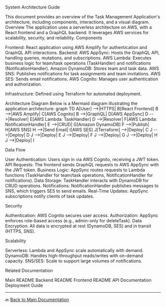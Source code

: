 System Architecture Guide

This document provides an overview of the Task Management Application's architecture, including components, interactions, and a visual diagram.
Overview
The application uses a serverless architecture on AWS, with a React frontend and a GraphQL backend. It leverages AWS services for scalability, security, and reliability.
Components

Frontend: React application using AWS Amplify for authentication and GraphQL API interactions.
Backend:
AWS AppSync: Hosts the GraphQL API, handling queries, mutations, and subscriptions.
AWS Lambda: Executes business logic for team/task operations (TaskHandler) and notifications (NotificationHandler).
Amazon DynamoDB: Stores team and task data.
AWS SNS: Publishes notifications for task assignments and team invitations.
AWS SES: Sends email notifications.
AWS Cognito: Manages user authentication and authorization.


Infrastructure: Defined using Terraform for automated deployment.

Architecture Diagram
Below is a Mermaid diagram illustrating the application architecture:
graph TD
    A[User] -->|HTTPS| B[React Frontend]
    B -->|AWS Amplify| C[AWS Cognito]
    B -->|GraphQL| D[AWS AppSync]
    D -->|Resolver| E[AWS Lambda: TaskHandler]
    D -->|Resolver| F[AWS Lambda: NotificationHandler]
    E -->|CRUD| G[Amazon DynamoDB]
    F -->|Publish| H[AWS SNS]
    H -->|Send Email| I[AWS SES]
    J[Terraform] -->|Deploy| C
    J -->|Deploy| D
    J -->|Deploy| E
    J -->|Deploy| F
    J -->|Deploy| G
    J -->|Deploy| H
    J -->|Deploy| I

Data Flow

User Authentication: Users sign in via AWS Cognito, receiving a JWT token.
API Requests: The frontend sends GraphQL requests to AWS AppSync with the JWT token.
Business Logic: AppSync routes requests to Lambda functions (TaskHandler for team/task operations, NotificationHandler for notifications).
Data Storage: TaskHandler interacts with DynamoDB for CRUD operations.
Notifications: NotificationHandler publishes messages to SNS, which triggers SES to send emails.
Real-Time Updates: AppSync subscriptions notify clients of task updates.

Security

Authentication: AWS Cognito secures user access.
Authorization: AppSync enforces role-based access (e.g., admin-only for deleteTask).
Data Encryption: All data is encrypted at rest (DynamoDB, SES) and in transit (HTTPS, SNS).

Scalability

Serverless: Lambda and AppSync scale automatically with demand.
DynamoDB: Handles high-throughput reads/writes with on-demand capacity.
SNS/SES: Scale to support large volumes of notifications.

Related Documentation

Main README
Backend README
Frontend README
API Documentation
Deployment Guide


---

🔙 [Back to Main Documentation](../../README.md)

